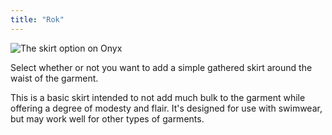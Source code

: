 ```yaml
---
title: "Rok"
---
```


![The skirt option on Onyx](skirt.svg)

Select whether or not you want to add a simple gathered skirt around the waist of the garment.

This is a basic skirt intended to not add much bulk to the garment while offering a degree of modesty and flair. It's designed for use with swimwear, but may work well for other types of garments.
